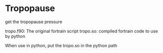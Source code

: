 # Tropopause
get the tropopause pressure

tropo.f90: The original fortrain script
tropo.so: compiled fortrain code to use by python

When use in python, put the tropo.so in the python path
